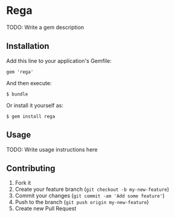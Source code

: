 # Rega

TODO: Write a gem description

## Installation

Add this line to your application's Gemfile:

    gem 'rega'

And then execute:

    $ bundle

Or install it yourself as:

    $ gem install rega

## Usage

TODO: Write usage instructions here

## Contributing

1. Fork it
2. Create your feature branch (`git checkout -b my-new-feature`)
3. Commit your changes (`git commit -am 'Add some feature'`)
4. Push to the branch (`git push origin my-new-feature`)
5. Create new Pull Request
